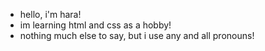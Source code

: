 - hello, i'm hara! 
- im learning html and css as a hobby!
- nothing much else to say, but i use any and all pronouns!
